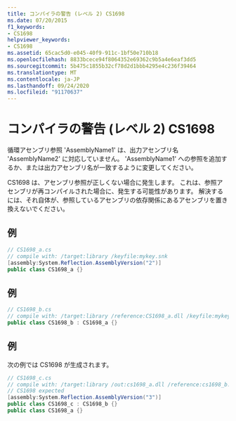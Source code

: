 ```yaml
---
title: コンパイラの警告 (レベル 2) CS1698
ms.date: 07/20/2015
f1_keywords:
- CS1698
helpviewer_keywords:
- CS1698
ms.assetid: 65cac5d0-e045-40f9-911c-1bf50e710b18
ms.openlocfilehash: 8833bcece94f8064352e69362c9b5a4e6eaf3dd5
ms.sourcegitcommit: 5b475c1855b32cf78d2d1bbb4295e4c236f39464
ms.translationtype: MT
ms.contentlocale: ja-JP
ms.lasthandoff: 09/24/2020
ms.locfileid: "91170637"
---
```

# <a name="compiler-warning-level-2-cs1698"></a>コンパイラの警告 (レベル 2) CS1698

循環アセンブリ参照 'AssemblyName1' は、出力アセンブリ名 'AssemblyName2' に対応していません。 'AssemblyName1' への参照を追加するか、または出力アセンブリ名が一致するように変更してください。  
  
 CS1698 は、アセンブリ参照が正しくない場合に発生します。 これは、参照アセンブリが再コンパイルされた場合に、発生する可能性があります。 解決するには、それ自体が、参照しているアセンブリの依存関係にあるアセンブリを置き換えないでください。  
  
## <a name="example"></a>例  
  
```csharp  
// CS1698_a.cs  
// compile with: /target:library /keyfile:mykey.snk  
[assembly:System.Reflection.AssemblyVersion("2")]  
public class CS1698_a {}  
```  
  
## <a name="example"></a>例  
  
```csharp  
// CS1698_b.cs  
// compile with: /target:library /reference:CS1698_a.dll /keyfile:mykey.snk  
public class CS1698_b : CS1698_a {}  
```  
  
## <a name="example"></a>例  

 次の例では CS1698 が生成されます。  
  
```csharp  
// CS1698_c.cs  
// compile with: /target:library /out:cs1698_a.dll /reference:cs1698_b.dll /keyfile:mykey.snk  
// CS1698 expected  
[assembly:System.Reflection.AssemblyVersion("3")]  
public class CS1698_c : CS1698_b {}  
public class CS1698_a {}  
```
